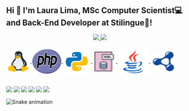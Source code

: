 
## Hi 👋 I'm Laura Lima, MSc Computer Scientist💻 and Back-End Developer at Stilingue🦉!
<div align="center">
  <a href="https://github.com/LauraLD">
  <img height="180em" src="https://github-readme-stats.vercel.app/api?username=LauraLD&show_icons=true&theme=dracula&include_all_commits=true&count_private=true"/>
  <img height="180em" src="https://github-readme-stats.vercel.app/api/top-langs/?username=LauraLD&layout=compact&langs_count=7&theme=dracula"/>
</div>

<div style="display: inline_block"><br>
  <img align="center" alt="linux-icon" height="55" width="65" src="https://raw.githubusercontent.com/LauraLD/LauraLD/main/icons-language/linux-icon.svg">
  <img align="center" alt="php-icon" height="70" width="80" src="https://raw.githubusercontent.com/LauraLD/LauraLD/main/icons-language/php-icon.svg">
  <img align="center" alt="python-icon" height="65" width="75" src="https://raw.githubusercontent.com/LauraLD/LauraLD/main/icons-language/python-icon.svg">
  <img align="center" alt="sql-icon" height="53" width="63" src="https://raw.githubusercontent.com/LauraLD/LauraLD/main/icons-language/sql-icon.svg">
  <img align="center" alt="java-icon" height="75" width="85" src="https://raw.githubusercontent.com/LauraLD/LauraLD/main/icons-language/java-icon.svg">
  <img align="center" alt="sparql-icon" height="60" width="70" src="https://raw.githubusercontent.com/LauraLD/LauraLD/main/icons-language/sparql-icon.svg">
</div>

  
  ##
 
<div> 
  <a href = "mailto:laura_limadias@hotmail.com"><img src="https://img.shields.io/badge/-Gmail-%23333?style=for-the-badge&logo=gmail&logoColor=white" target="_blank"></a>
  <a href="https://www.linkedin.com/in/laura-lima-825ab116b/" target="_blank"><img src="https://img.shields.io/badge/-LinkedIn-%230077B5?style=for-the-badge&logo=linkedin&logoColor=white" target="_blank"></a> 
  <a href="https://instagram.com/laura.lima.d" target="_blank"><img src="https://img.shields.io/badge/-Instagram-%23E4405F?style=for-the-badge&logo=instagram&logoColor=white" target="_blank"></a>
 	<a href="https://twitter.com/LauraLimaDias?t=ixl-4KxP8CD2JZGjSTbVzA&s=31" target="_blank"><img src="https://img.shields.io/badge/Twitter-1DA1F2?style=for-the-badge&logo=twitter&logoColor=white" target="_blank"></a>
  <a href="https://discord.gg/qnEqH6eWY7" target="_blank"><img src="https://img.shields.io/badge/Discord-7289DA?style=for-the-badge&logo=discord&logoColor=white" target="_blank"></a> 
  <a href="https://youtube.com/channel/UCurO_jSVfwTTCDGFP9-aR7w" target="_blank"><img src="https://img.shields.io/badge/YouTube-FF0000?style=for-the-badge&logo=youtube&logoColor=white" target="_blank"></a>
 
  ![Snake animation](https://github.com/LauraLD/LauraLD/blob/output/github-contribution-grid-snake.svg)
 
</div>
